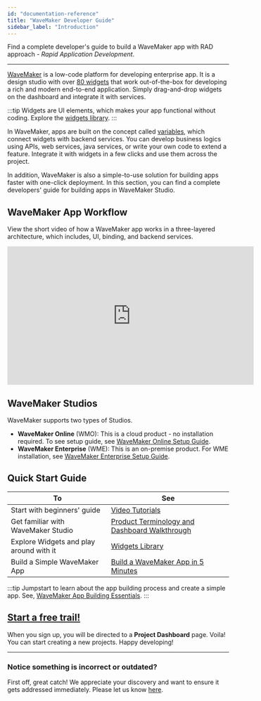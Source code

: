 ```yaml
---
id: "documentation-reference"
title: "WaveMaker Developer Guide"
sidebar_label: "Introduction"
---
```

Find a complete developer's guide to build a WaveMaker app with RAD approach - *Rapid Application Development*.

---

[WaveMaker](https://www.wavemaker.com/) is a low-code platform for developing enterprise app. It is a design studio with over [80 widgets](/learn/app-development/widgets/widget-library) that work out-of-the-box for developing a rich and modern end-to-end application. Simply drag-and-drop widgets on the dashboard and integrate it with services. 

:::tip
Widgets are UI elements, which makes your app functional without coding. Explore the [widgets library](/learn/app-development/widgets/widget-library). 
:::

In WaveMaker, apps are built on the concept called [variables](/learn/app-development/variables/variables), which connect widgets with backend services. You can develop business logics using APIs, web services, java services, or write your own code to extend a feature. Integrate it with widgets in a few clicks and use them across the project. 

In addition, WaveMaker is also a simple-to-use solution for building apps faster with one-click deployment. In this section, you can find a complete developers' guide for building apps in WaveMaker Studio.

## WaveMaker App Workflow 

View the short video of how a WaveMaker app works in a three-layered architecture, which includes, UI, binding, and backend services.  

<iframe width="560" height="315" src="https://www.youtube.com/embed/videoseries?list=PLNlIJ337WpsjTAfNsPE-16_jaNEEJW-5L" frameborder="0" allow="autoplay; encrypted-media" allowfullscreen="allowfullscreen"></iframe>

## WaveMaker Studios
WaveMaker supports two types of Studios.  
- **WaveMaker Online** (WMO): This is a cloud product - no installation required. To see setup guide, see [WaveMaker Online Setup Guide](/learn/wmo-setup).
- **WaveMaker Enterprise** (WME): This is an on-premise product. For WME installation, see [WaveMaker Enterprise Setup Guide](/learn/installation/wavemaker-enterprise-setup-guide).

## Quick Start Guide

|To | See |
|----|----|
|Start with beginners' guide | [Video Tutorials](/learn/tutorials) |
|Get familiar with WaveMaker Studio|[Product Terminology and Dashboard Walkthrough](/learn/app-development/wavemaker-overview/product-walkthrough)|
|Explore Widgets and play around with it|[Widgets Library](/learn/app-development/widgets/widget-library)|
|Build a Simple WaveMaker App | [Build a WaveMaker App in 5 Minutes](https://www.youtube.com/watch?list=PLNlIJ337WpshRs-8eCubDm2vilhsloiqs&v=tLjGGJbrZ2Q)|

:::tip
Jumpstart to learn about the app building process and create a simple app. See, [WaveMaker App Building Essentials](/learn/jump-start/jump-start-app-essentials/).
:::

## [Start a free trail!](https://www.wavemaker.com/get-started/)
When you sign up, you will be directed to a **Project Dashboard** page. Voila! You can start creating a new projects. Happy developing! 

---
### Notice something is incorrect or outdated?
First off, great catch! We appreciate your discovery and want to ensure it gets addressed immediately. Please let us know [here](https://github.com/wavemaker/docs/issues/new).